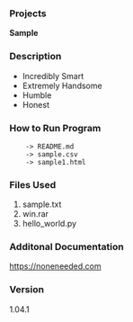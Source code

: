 ### Projects
**Sample**

### Description
- Incredibly Smart
- Extremely Handsome
- Humble
- Honest

### How to Run Program

```text
    -> README.md
    -> sample.csv
    -> sample1.html  
```

### Files Used
1. sample.txt
2. win.rar
3. hello_world.py

### Additonal Documentation
https://noneneeded.com

### Version
1.04.1
